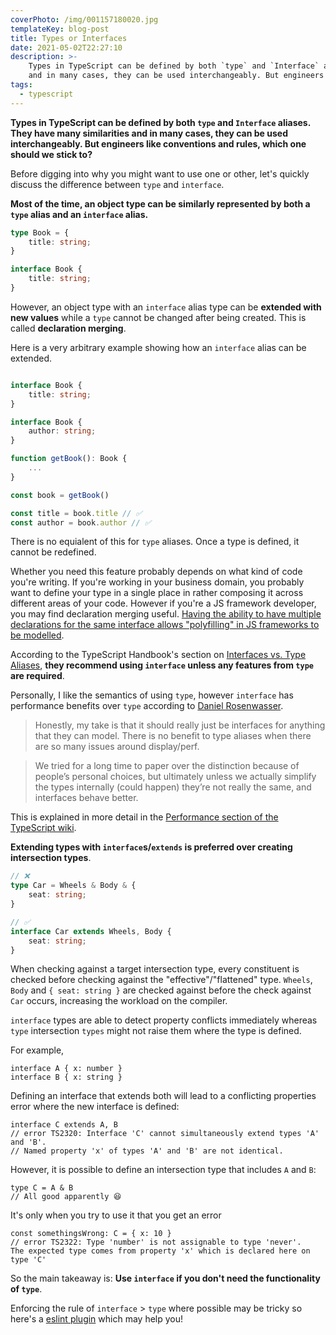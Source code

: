 ```yaml
---
coverPhoto: /img/001157180020.jpg
templateKey: blog-post
title: Types or Interfaces
date: 2021-05-02T22:27:10
description: >-
    Types in TypeScript can be defined by both `type` and `Interface` aliases. They have many similarities
    and in many cases, they can be used interchangeably. But engineers like conventions and rules, which one should we stick to?
tags:
  - typescript
---
```


**Types in TypeScript can be defined by both `type` and `Interface` aliases. They have many similarities
and in many cases, they can be used interchangeably. But engineers like conventions and rules, which one should we stick to?**

Before digging into why you might want to use one or other, let's quickly discuss the difference between `type` and `interface`.

**Most of the time, an object type can be similarly represented by both a `type` alias and an `interface` alias.**

```ts
type Book = {
    title: string;
}

interface Book {
    title: string;
}

```

However, an object type with an `interface` alias type can be **extended with new values** while a `type` cannot be changed after being created. This is called __**declaration merging**__.

Here is a very arbitrary example showing how an `interface` alias can be extended.

```ts

interface Book {
    title: string;
}

interface Book {
    author: string;
}

function getBook(): Book {
    ...
}

const book = getBook()

const title = book.title // ✅
const author = book.author // ✅

```

There is no equialent of this for `type` aliases. Once a type is defined, it cannot be redefined.

Whether you need this feature probably depends on what kind of code you're writing. If you're working in your business domain, you probably want to define your type in a single place in rather composing it across different areas of your code. However if you're a JS framework developer, you may find declaration merging useful. [Having the ability to have multiple declarations for the same interface allows "polyfilling" in JS frameworks to be modelled](https://github.com/Microsoft/TypeScript/pull/3622#issuecomment-118417888).

According to the TypeScript Handbook's section on [Interfaces vs. Type Aliases](https://www.typescriptlang.org/docs/handbook/2/everyday-types.html#differences-between-type-aliases-and-interfaces), **they recommend using `interface` unless any features from `type` are required**.

Personally, I like the semantics of using `type`, however `interface` has performance benefits over `type` according to [Daniel Rosenwasser](https://twitter.com/drosenwasser/status/1319205169918144513).

> Honestly, my take is that it should really just be interfaces for anything that they can model. There is no benefit to type aliases when there are so many issues around display/perf.

> We tried for a long time to paper over the distinction because of people’s personal choices, but ultimately unless we actually simplify the types internally (could happen) they’re not really the same, and interfaces behave better.

This is explained in more detail in the [Performance section of the TypeScript wiki](https://github.com/microsoft/TypeScript/wiki/Performance#preferring-interfaces-over-intersections).

**Extending types with `interface`s/`extends` is preferred over creating __intersection__ types**.

```ts
// ❌
type Car = Wheels & Body & {
    seat: string;
}

// ✅
interface Car extends Wheels, Body {
    seat: string;
}
```

When checking against a target intersection type, every constituent is checked before checking against the "effective"/"flattened" type. `Wheels`, `Body` and `{ seat: string }` are checked against before the check against `Car` occurs, increasing the workload on the compiler.

`interface` types are able to detect property conflicts immediately whereas `type` intersection `types` might not raise them where the type is defined.

For example,
```
interface A { x: number }
interface B { x: string }
```

Defining an interface that extends both will lead to a conflicting properties error where the new interface is defined:

```
interface C extends A, B
// error TS2320: Interface 'C' cannot simultaneously extend types 'A' and 'B'.
// Named property 'x' of types 'A' and 'B' are not identical.
```

However, it is possible to define an intersection type that includes `A` and `B`:

```
type C = A & B
// All good apparently 😆
```

It's only when you try to use it that you get an error

```
const somethingsWrong: C = { x: 10 }
// error TS2322: Type 'number' is not assignable to type 'never'.
The expected type comes from property 'x' which is declared here on type 'C'
```

So the main takeaway is: **Use `interface` if you don't need the functionality of `type`**.

Enforcing the rule of `interface` > `type` where possible may be tricky so here's a [eslint plugin](https://github.com/cartant/eslint-plugin-etc/blob/5c2646a397dc2e174b23587af4daa9f1f9047d5f/docs/rules/prefer-interface.md) which may help you!
